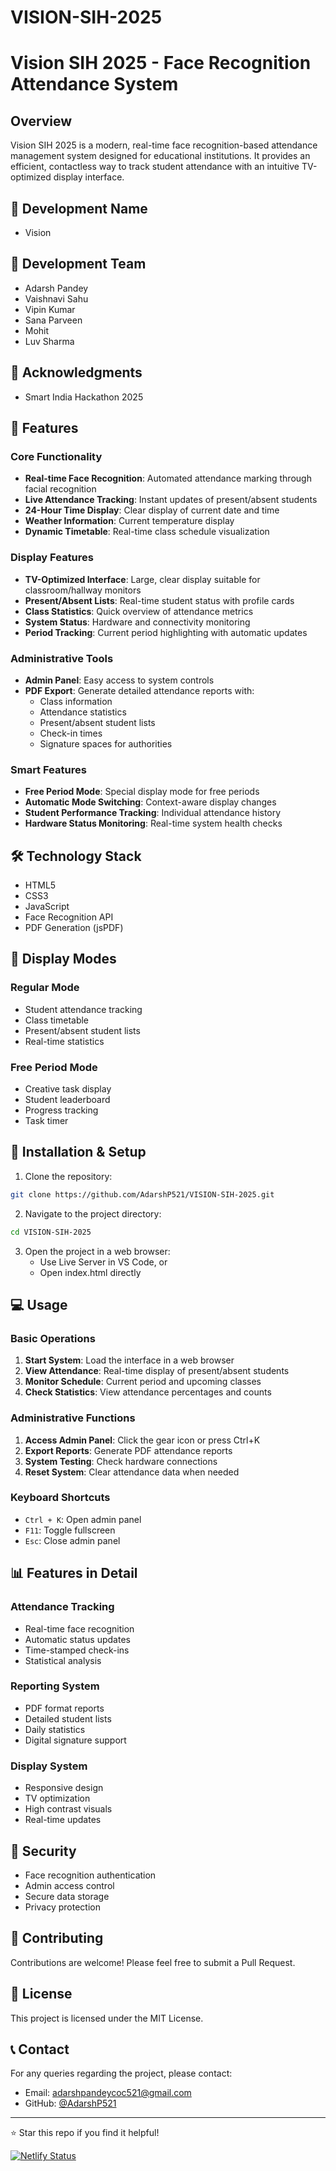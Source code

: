# VISION-SIH-2025

# Vision SIH 2025 - Face Recognition Attendance System

## Overview
Vision SIH 2025 is a modern, real-time face recognition-based attendance management system designed for educational institutions. It provides an efficient, contactless way to track student attendance with an intuitive TV-optimized display interface.

## 👥 Development Name
- Vision

## 👥 Development Team
- Adarsh Pandey
- Vaishnavi Sahu
- Vipin Kumar
- Sana Parveen
- Mohit
- Luv Sharma

## 🌟 Acknowledgments
- Smart India Hackathon 2025

## 🚀 Features

### Core Functionality
- **Real-time Face Recognition**: Automated attendance marking through facial recognition
- **Live Attendance Tracking**: Instant updates of present/absent students
- **24-Hour Time Display**: Clear display of current date and time
- **Weather Information**: Current temperature display
- **Dynamic Timetable**: Real-time class schedule visualization

### Display Features
- **TV-Optimized Interface**: Large, clear display suitable for classroom/hallway monitors
- **Present/Absent Lists**: Real-time student status with profile cards
- **Class Statistics**: Quick overview of attendance metrics
- **System Status**: Hardware and connectivity monitoring
- **Period Tracking**: Current period highlighting with automatic updates

### Administrative Tools
- **Admin Panel**: Easy access to system controls
- **PDF Export**: Generate detailed attendance reports with:
  - Class information
  - Attendance statistics
  - Present/absent student lists
  - Check-in times
  - Signature spaces for authorities

### Smart Features
- **Free Period Mode**: Special display mode for free periods
- **Automatic Mode Switching**: Context-aware display changes
- **Student Performance Tracking**: Individual attendance history
- **Hardware Status Monitoring**: Real-time system health checks

## 🛠️ Technology Stack
- HTML5
- CSS3
- JavaScript
- Face Recognition API
- PDF Generation (jsPDF)

## 📱 Display Modes

### Regular Mode
- Student attendance tracking
- Class timetable
- Present/absent student lists
- Real-time statistics

### Free Period Mode
- Creative task display
- Student leaderboard
- Progress tracking
- Task timer

## 🔧 Installation & Setup

1. Clone the repository:
```bash
git clone https://github.com/AdarshP521/VISION-SIH-2025.git
```

2. Navigate to the project directory:
```bash
cd VISION-SIH-2025
```

3. Open the project in a web browser:
   - Use Live Server in VS Code, or
   - Open index.html directly

## 💻 Usage

### Basic Operations
1. **Start System**: Load the interface in a web browser
2. **View Attendance**: Real-time display of present/absent students
3. **Monitor Schedule**: Current period and upcoming classes
4. **Check Statistics**: View attendance percentages and counts

### Administrative Functions
1. **Access Admin Panel**: Click the gear icon or press Ctrl+K
2. **Export Reports**: Generate PDF attendance reports
3. **System Testing**: Check hardware connections
4. **Reset System**: Clear attendance data when needed

### Keyboard Shortcuts
- `Ctrl + K`: Open admin panel
- `F11`: Toggle fullscreen
- `Esc`: Close admin panel

## 📊 Features in Detail

### Attendance Tracking
- Real-time face recognition
- Automatic status updates
- Time-stamped check-ins
- Statistical analysis

### Reporting System
- PDF format reports
- Detailed student lists
- Daily statistics
- Digital signature support

### Display System
- Responsive design
- TV optimization
- High contrast visuals
- Real-time updates

## 🔐 Security
- Face recognition authentication
- Admin access control
- Secure data storage
- Privacy protection

## 🤝 Contributing
Contributions are welcome! Please feel free to submit a Pull Request.

## 📝 License
This project is licensed under the MIT License.

## 📞 Contact
For any queries regarding the project, please contact:
- Email: adarshpandeycoc521@gmail.com
- GitHub: [@AdarshP521](https://github.com/AdarshP521)

---
⭐ Star this repo if you find it helpful!

[![Netlify Status](https://api.netlify.com/api/v1/badges/d911fd5c-f39d-4ffa-891e-345c5320e9ae/deploy-status)](https://app.netlify.com/projects/visionas/deploys)
